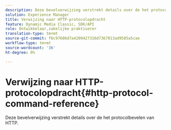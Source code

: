 ```yaml
---
description: Deze bevelverwijzing verstrekt details over de het protocolbevelen van HTTP.
solution: Experience Manager
title: Verwijzing naar HTTP-protocolopdracht
feature: Dynamic Media Classic, SDK/API
role: Ontwikkelaar,zakelijke praktiserer
translation-type: tm+mt
source-git-commit: f6c97606d7a4209427316d7367013ad9585a5cae
workflow-type: tm+mt
source-wordcount: '36'
ht-degree: 0%

---
```



# Verwijzing naar HTTP-protocolopdracht{#http-protocol-command-reference}

Deze bevelverwijzing verstrekt details over de het protocolbevelen van HTTP.

